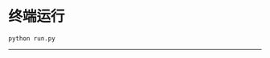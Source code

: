 # 终端运行

```shell
python run.py
```
*************************************************************************************************************************************************************************************************************************************************************************************************************************************************************************************************************************************************************************************************************************************************************************************
